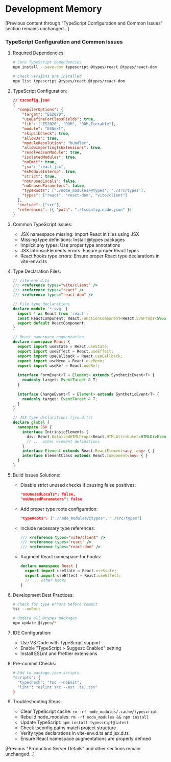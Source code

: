 # Development Memory

[Previous content through "TypeScript Configuration and Common Issues" section remains unchanged...]

### TypeScript Configuration and Common Issues

1. Required Dependencies:
   ```bash
   # Core TypeScript dependencies
   npm install --save-dev typescript @types/react @types/react-dom

   # Check versions are installed
   npm list typescript @types/react @types/react-dom
   ```

2. TypeScript Configuration:
   ```json
   // tsconfig.json
   {
     "compilerOptions": {
       "target": "ES2020",
       "useDefineForClassFields": true,
       "lib": ["ES2020", "DOM", "DOM.Iterable"],
       "module": "ESNext",
       "skipLibCheck": true,
       "allowJs": true,
       "moduleResolution": "bundler",
       "allowImportingTsExtensions": true,
       "resolveJsonModule": true,
       "isolatedModules": true,
       "noEmit": true,
       "jsx": "react-jsx",
       "esModuleInterop": true,
       "strict": true,
       "noUnusedLocals": false,
       "noUnusedParameters": false,
       "typeRoots": ["./node_modules/@types", "./src/types"],
       "types": ["react", "react-dom", "vite/client"]
     },
     "include": ["src"],
     "references": [{ "path": "./tsconfig.node.json" }]
   }
   ```

3. Common TypeScript Issues:
   - JSX namespace missing: Import React in files using JSX
   - Missing type definitions: Install @types packages
   - Implicit any types: Use proper type annotations
   - JSX.IntrinsicElements errors: Ensure proper React types
   - React hooks type errors: Ensure proper React type declarations in vite-env.d.ts

4. Type Declaration Files:
   ```typescript
   // vite-env.d.ts
   /// <reference types="vite/client" />
   /// <reference types="react" />
   /// <reference types="react-dom" />

   // File type declarations
   declare module '*.svg' {
     import * as React from 'react';
     const ReactComponent: React.FunctionComponent<React.SVGProps<SVGSVGElement>>;
     export default ReactComponent;
   }

   // React namespace augmentation
   declare namespace React {
     export import useState = React.useState;
     export import useEffect = React.useEffect;
     export import useCallback = React.useCallback;
     export import useMemo = React.useMemo;
     export import useRef = React.useRef;
     
     interface FormEvent<T = Element> extends SyntheticEvent<T> {
       readonly target: EventTarget & T;
     }
     
     interface ChangeEvent<T = Element> extends SyntheticEvent<T> {
       readonly target: EventTarget & T;
     }
   }

   // JSX type declarations (jsx.d.ts)
   declare global {
     namespace JSX {
       interface IntrinsicElements {
         div: React.DetailedHTMLProps<React.HTMLAttributes<HTMLDivElement>, HTMLDivElement>;
         // ... other element definitions
       }
       interface Element extends React.ReactElement<any, any> { }
       interface ElementClass extends React.Component<any> { }
     }
   }
   ```

5. Build Issues Solutions:
   - Disable strict unused checks if causing false positives:
     ```json
     "noUnusedLocals": false,
     "noUnusedParameters": false
     ```
   - Add proper type roots configuration:
     ```json
     "typeRoots": ["./node_modules/@types", "./src/types"]
     ```
   - Include necessary type references:
     ```typescript
     /// <reference types="vite/client" />
     /// <reference types="react" />
     /// <reference types="react-dom" />
     ```
   - Augment React namespace for hooks:
     ```typescript
     declare namespace React {
       export import useState = React.useState;
       export import useEffect = React.useEffect;
       // ... other hooks
     }
     ```

6. Development Best Practices:
   ```bash
   # Check for type errors before commit
   tsc --noEmit

   # Update all @types packages
   npm update @types/*
   ```

7. IDE Configuration:
   - Use VS Code with TypeScript support
   - Enable "TypeScript > Suggest: Enabled" setting
   - Install ESLint and Prettier extensions

8. Pre-commit Checks:
   ```bash
   # Add to package.json scripts
   "scripts": {
     "typecheck": "tsc --noEmit",
     "lint": "eslint src --ext .ts,.tsx"
   }
   ```

9. Troubleshooting Steps:
   - Clear TypeScript cache: `rm -rf node_modules/.cache/typescript`
   - Rebuild node_modules: `rm -rf node_modules && npm install`
   - Update TypeScript: `npm install typescript@latest`
   - Check tsconfig paths match project structure
   - Verify type declarations in vite-env.d.ts and jsx.d.ts
   - Ensure React namespace augmentations are properly defined

[Previous "Production Server Details" and other sections remain unchanged...]
